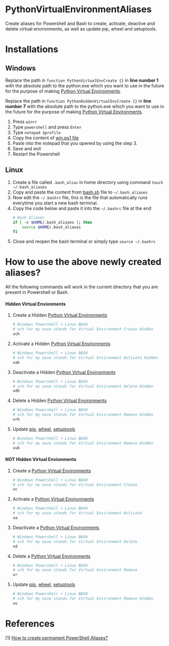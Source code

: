 # PythonVirtualEnvironmentAliases
Create aliases for Powershell and Bash to create, activate, deactive and delete virtual environments, as well as update pip, wheel and setuptools.

# Installations
## Windows
Replace the path in `function PythonVirtualEnvCreate {}` in __line number 1__ with the absolute path to the python.exe which you want to use in the future for the purpose of making [Python Virtual Environments](https://docs.python.org/3/library/venv.html).

Replace the path in `function PythonHiddenVirtualEnvCreate {}` in __line number 7__ with the absolute path to the python.exe which you want to use in the future for the purpose of making [Python Virtual Environments](https://docs.python.org/3/library/venv.html).
1. Press `win+r`
2. Type `powershell` and press `Enter`
3. Type `notepad $profile`
4. Copy the content of [win.ps1 file](./win.ps1)
5. Paste into the notepad that you opened by using the step 3.
6. Save and exit
7. Restart the Powershell 

## Linux
1. Create a file called `.bash_alias` in home directory using command `touch ~/.bash_aliases`
2. Copy and paste the content from [bash.sh](./bash.sh) file to `~/.bash_aliases`
3. Now edit the `~/.bashrc` file, this is the file that automatically runs everytime you start a new bash terminal.
4. Copy the code below and paste it into the `~/.bashrc` file at the end
    ```bash
    # Bash Aliases
    if [ -e $HOME/.bash_aliases ]; then
        source $HOME/.bash_aliases
    fi
    ```
5. Close and reopen the bash terminal or simply type `source ~/.bashrc`

# How to use the above newly created aliases?
All the following commands will work in the current directory that you are present in Powershell or Bash.
#### __Hidden Virtual Envionments__
1. Create a Hidden [Python Virtual Environments](https://docs.python.org/3/library/venv.html)
    ```powershell
    # Windows Powershell + Linux BASH
    # vch for my ease stands for Virtual Environment Create Hidden
    vch
    ```
2. Activate a Hidden [Python Virtual Environments](https://docs.python.org/3/library/venv.html)
    ```powershell
    # Windows Powershell + Linux BASH
    # vch for my ease stands for Virtual Environment Activate Hidden
    vah
    ```
3. Deactivate a Hidden [Python Virtual Environments](https://docs.python.org/3/library/venv.html)
    ```powershell
    # Windows Powershell + Linux BASH
    # vch for my ease stands for Virtual Environment Delete Hidden
    vdh
    ```
4. Delete a Hidden [Python Virtual Environments](https://docs.python.org/3/library/venv.html)
    ```powershell
    # Windows Powershell + Linux BASH
    # vch for my ease stands for Virtual Environment Remove Hidden
    vrh
    ```

5. Update [pip](https://packaging.python.org/en/latest/tutorials/installing-packages/), [wheel](https://realpython.com/python-wheels/), [setuptools](https://pythonhosted.org/an_example_pypi_project/setuptools.html)
    ```powershell
    # Windows Powershell + Linux BASH
    # vch for my ease stands for Virtual Environment Remove Hidden
    vuh

#### __NOT Hidden Virtual Envionments__
1. Create a [Python Virtual Environments](https://docs.python.org/3/library/venv.html)
    ```powershell
    # Windows Powershell + Linux BASH
    # vch for my ease stands for Virtual Environment Create
    vc
    ```
2. Activate a [Python Virtual Environments](https://docs.python.org/3/library/venv.html)
    ```powershell
    # Windows Powershell + Linux BASH
    # vch for my ease stands for Virtual Environment Activate
    va
    ```
3. Deactivate a [Python Virtual Environments](https://docs.python.org/3/library/venv.html)
    ```powershell
    # Windows Powershell + Linux BASH
    # vch for my ease stands for Virtual Environment Delete
    vd
    ```
4. Delete a [Python Virtual Environments](https://docs.python.org/3/library/venv.html)
    ```powershell
    # Windows Powershell + Linux BASH
    # vch for my ease stands for Virtual Environment Remove
    vr
    ```
5. Update [pip](https://packaging.python.org/en/latest/tutorials/installing-packages/), [wheel](https://realpython.com/python-wheels/), [setuptools](https://pythonhosted.org/an_example_pypi_project/setuptools.html)
    ```powershell
    # Windows Powershell + Linux BASH
    # vch for my ease stands for Virtual Environment Remove Hidden
    vu


# References
[1] [How to create permanent PowerShell Aliases?](https://stackoverflow.com/questions/24914589/how-to-create-permanent-powershell-aliases)